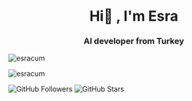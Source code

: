 <h1 align="center">Hi🎃 , I'm Esra</h1>
<h3 align="center">AI developer from Turkey</h3>



<p><img align="center" src="https://github-readme-streak-stats.herokuapp.com/?user=esracum&" alt="esracum" /></p>

<p align="center">
  <p align="left"> <img src="https://komarev.com/ghpvc/?username=esracum&label=Profile%20views&color=0e75b6&style=flat" alt="esracum" /> </p>
  <img src="https://img.shields.io/github/followers/esracum?label=Followers&style=social" alt="GitHub Followers" />
  <img src="https://img.shields.io/github/stars/esracum?label=Stars&style=social" alt="GitHub Stars" />
</p>
